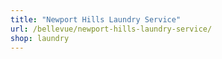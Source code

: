 ```yaml
---
title: "Newport Hills Laundry Service"
url: /bellevue/newport-hills-laundry-service/
shop: laundry
---
```

